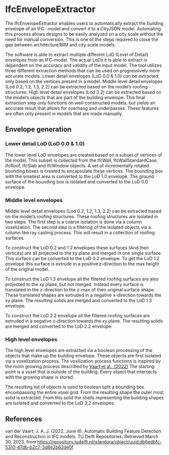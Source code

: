 # IfcEnvelopeExtractor

The IfcEnvelopeExtractor enables users to automatically extract the building envelope of an IFC- model and convert it to a CityJSON model.
Automating this process allows designs to be easily analyzed on a city scale without the need for manual conversion.
This is one of the steps required to close the gap between architecture/BIM and city scale models.

The software is able to extract multiple different LoD (Level of Detail) envelopes from an IFC-model.
The actual LoDs it is able to extract is dependent on the accuracy and validity of the input model.
The tool utilizes three different extraction methods that can be used on progressively more accurate models.
Lower detail envelopes (LoD 0.0 & 1.0) can be extracted only based on the vertices present in a model.
Middle level detail envelopes (Lod 0.2, 1.2, 1.3, 2.2) can be extracted based on the model’s roofing structures.
High level detail envelopes (Lod 3.2) can be extracted based on the model’s objects that are part of the building envelope.
This final extraction step only functions on well-constructed models, but yields an accurate result that allows for overhang and underpasses.
These features are often only present in models that are made manually.

## Envelope generation

### Lower detail LoD (LoD 0.0 & 1.0)

The lower level LoD envelopes are created based on a subset of vertices of the model.
This subset is collected from the IfcWall, IfcWallStandardCase, IfcRoof, IfcSlab and IfcWindow objects.
A set of incrementally rotated bounding boxes is created to encapsulate these vertices.
The bounding box with the smallest area is converted to the LoD 1.0 envelope.
The ground surface of the bounding box is isolated and converted to the LoD 0.0 envelope.

### Middle level envelopes

Middle level detail envelopes (Lod 0.2, 1.2, 1.3, 2.2) can be extracted based on the model’s roofing structures.
These roofing structures are isolated in two steps.
The first step is a coarse isolation is done via a column voxelization.
The second step is a filtering of the isolated objects via a column like ray casting process.
This will result in a collection of roofing surfaces.

To construct the LoD 0.2 and 1.2 envelopes these surfaces (And their vertices) are all projected to the xy plane and merged in one single surface. This surface can be converted to the LoD 0.2 envelope. To get the LoD 1.2 envelope this surface is extrude in a positive z-direction to the max height of the original model.

To construct the LoD 1.3 envelope all the filtered roofing surfaces are also projected to the xy plane, but not merged. Instead every surface is translated in the z-direction to the z-max of their original surface shape. These translated shapes are extruded in a negative x-direction towards the xy plane. The resulting solids are merged and converted to the LoD 1.3 envelope.

To construct the LoD 2.2 envelope all the filtered roofing surfaces are extruded in a negative x-direction towards the xy plane. The resulting solids are merged and converted to the LoD 2.2 envelope.

### High level envelopes

The high level envelopes are extracted via a boolean processing of the objects that make up the building envelope. These objects are first isolated via a voxelization process. Ths voxilization process functions is inspired by the room growing process described by [Vaart et al., (2022)](#1) The starting point is a voxel that is outside of the building. Every object that intersects with the growing shape is stored.

The resulting list of objects is used to boolean split a bounding box encompassing the entire voxel grid. From the resulting shape the outer most solid is extracted. From this solid the shells representing the building shapes are isolated and converted to the LoD 3.2 envelopes.

## References
<a id="1"></a> 
van der Vaart, J. A. J. (2022, June 6). Automatic Building Feature Detection and Reconstruction in IFC models. TU Delft Repositories. Retrieved March 30, 2023, from https://repository.tudelft.nl/islandora/object/uuid:db6edbfc-5310-47db-b2c7-3d8e2b62de0f 